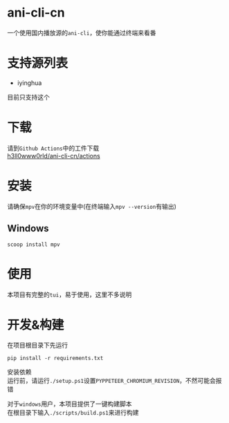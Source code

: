 # ani-cli-cn
一个使用国内播放源的`ani-cli`，使你能通过终端来看番

# 支持源列表
- iyinghua

目前只支持这个

# 下载
请到`Github Actions`中的工件下载<br>
[h3ll0www0rld/ani-cli-cn/actions](https://github.com/h3ll0www0rld/ani-cli-cn/actions)

# 安装
请确保`mpv`在你的环境变量中(在终端输入`mpv --version`有输出)
## Windows
```shell
scoop install mpv
```

# 使用
本项目有完整的`tui`，易于使用，这里不多说明

# 开发&构建
在项目根目录下先运行
```shell
pip install -r requirements.txt
```
安装依赖<br>
运行前，请运行`./setup.ps1`设置`PYPPETEER_CHROMIUM_REVISION`，不然可能会报错

对于`windows`用户，本项目提供了一键构建脚本<br>
在根目录下输入`./scripts/build.ps1`来进行构建
